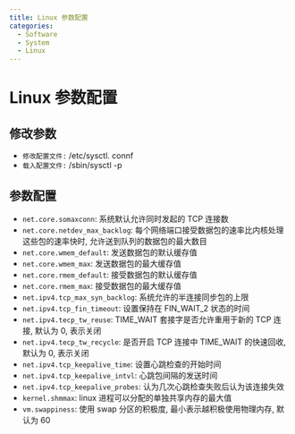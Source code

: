 ```yaml
---
title: Linux 参数配置
categories:
  - Software
  - System
  - Linux
---
```

# Linux 参数配置

## 修改参数

- `修改配置文件:` /etc/sysctl. connf
- `载入配置文件:` /sbin/sysctl -p

## 参数配置

- `net.core.somaxconn`: 系统默认允许同时发起的 TCP 连接数
- `net.core.netdev_max_backlog`: 每个网络端口接受数据包的速率比内核处理这些包的速率快时, 允许送到队列的数据包的最大数目
- `net.core.wmem_default`: 发送数据包的默认缓存值
- `net.core.wmem_max`: 发送数据包的最大缓存值
- `net.core.rmem_default`: 接受数据包的默认缓存值
- `net.core.rmem_max`: 接受数据包的最大缓存值
- `net.ipv4.tcp_max_syn_backlog`: 系统允许的半连接同步包的上限
- `net.ipv4.tcp_fin_timeout`: 设置保持在 FIN_WAIT_2 状态的时间
- `net.ipv4.tecp_tw_reuse`: TIME_WAIT 套接字是否允许重用于新的 TCP 连接, 默认为 0, 表示关闭
- `net.ipv4.tecp_tw_recycle`: 是否开启 TCP 连接中 TIME_WAIT 的快速回收, 默认为 0, 表示关闭
- `net.ipv4.tcp_keepalive_time`: 设置心跳检查的开始时间
- `net.ipv4.tcp_keepalive_intvl`: 心跳包间隔的发送时间
- `net.ipv4.tcp_keepalive_probes`: 认为几次心跳检查失败后认为该连接失效
- `kernel.shmmax`: linux 进程可以分配的单独共享内存的最大值
- `vm.swappiness`: 使用 swap 分区的积极度, 最小表示越积极使用物理内存, 默认为 60

